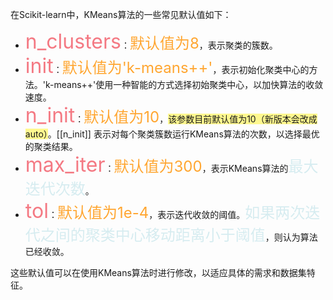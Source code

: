 在Scikit-learn中，KMeans算法的一些常见默认值如下：

- <font  color="#f47983"  size="6">n_clusters</font>：<font  color="#ffa631"  size="5">默认值为8</font>，表示聚类的簇数。
- <font  color="#f47983"  size="6">init</font>：<font  color="#ffa631"  size="5">默认值为'k-means++'</font>，表示初始化聚类中心的方法。'k-means++'使用一种智能的方式选择初始聚类中心，以加快算法的收敛速度。
- <font  color="#f47983"  size="6">n_init</font>：<font  color="#ffa631"  size="5">默认值为10</font>，<span style="background:#fff88f">该参数目前默认值为10（新版本会改成auto）</span>。[[n_init]] 表示对每个聚类簇数运行KMeans算法的次数，以选择最优的聚类结果。
- <font  color="#f47983"  size="6">max_iter</font>：<font  color="#ffa631"  size="5">默认值为300</font>，表示KMeans算法的<font  color="#d6ecf0"  size="5">最大迭代次数</font>。
- <font  color="#f47983"  size="6">tol</font>：<font  color="#ffa631"  size="5">默认值为1e-4</font>，表示迭代收敛的阈值。<font  color="#d6ecf0"  size="5">如果两次迭代之间的聚类中心移动距离小于阈值</font>，则认为算法已经收敛。

这些默认值可以在使用KMeans算法时进行修改，以适应具体的需求和数据集特征。



